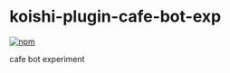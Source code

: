 # koishi-plugin-cafe-bot-exp

[![npm](https://img.shields.io/npm/v/koishi-plugin-cafe-bot-exp?style=flat-square)](https://www.npmjs.com/package/koishi-plugin-cafe-bot-exp)

cafe bot experiment

